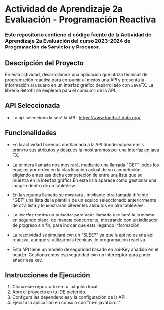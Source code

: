 # Actividad de Aprendizaje 2a Evaluación - Programación Reactiva

### Este repositorio contiene el código fuente de la Actividad de Aprendizaje 2a Evaluación del curso 2023-2024 de Programación de Servicios y Procesos.

## Descripción del Proyecto
En esta actividad, desarrollamos una aplicación que utiliza técnicas de programación reactiva para consumir al menos una API y presenta la información al usuario en un interfaz gráfico desarrollado con JavaFX. La librería Retrofit se empleará para el consumo de la API.

## API Seleccionada
- La api seleccionada será la API : https://www.football-data.org/ 

## Funcionalidades
- En la actividad haremos dos llamada a la API donde mapearemos primero sus atributos y después la mostraremos por una interfaz en java FX.

- La primera llamada nos mostrará, mediante una llamada "GET" todos los equipos por orden en la clasificación actual de su competeción, eligiendo antes esa dicha competeción de entre una lista que se muestra en la interfaz gráfica.En esta lista aparece como gestionar una imagen dentro de un tableView.
  
- En la segunda llamada se mostrará , mediante otra llamada difernte "GET" una lista de la plantilla de un equipo seleccionado anteriormente de otra lista y lo mostrarán diferentes atributos en otra tableView .
  
- La interfaz tendrá un pulsador para cada llamada que hará la la misma en segundo plano, de manera concurrente, mostrando con un indicador de progreso sin fin, para indicar que esta llegando información.
  
- La reactividad se simulará con un "SLEEP" ya que la api no es una api reactiva, aunque si utilizarmos técnicas de programación reactiva.

- Esta API tiene un modelo de seguridad basado en api-Key añadido en el header. Gestionaremos esa seguridad con un interceptor para poder añadir esa key.

## Instrucciones de Ejecución

1. Clona este repositorio en tu máquina local.
2. Abre el proyecto en tu IDE preferido.
3. Configura las dependencias y la configuración de la API.
4. Ejecuta la aplicación en consola con "mvn javafx:run"








